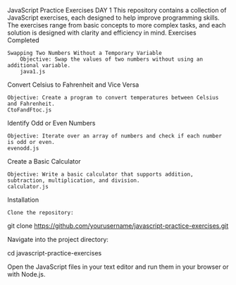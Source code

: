JavaScript Practice Exercises
DAY 1 
This repository contains a collection of JavaScript exercises, each designed to help improve programming skills. The exercises range from basic concepts to more complex tasks, and each solution is designed with clarity and efficiency in mind.
Exercises Completed

    Swapping Two Numbers Without a Temporary Variable
        Objective: Swap the values of two numbers without using an additional variable.
        java1.js

Convert Celsius to Fahrenheit and Vice Versa

    Objective: Create a program to convert temperatures between Celsius and Fahrenheit.
    CtoFandFtoc.js


Identify Odd or Even Numbers

    Objective: Iterate over an array of numbers and check if each number is odd or even.
    evenodd.js 
Create a Basic Calculator

    Objective: Write a basic calculator that supports addition, subtraction, multiplication, and division.
    calculator.js
  

Installation

    Clone the repository:

git clone https://github.com/yourusername/javascript-practice-exercises.git

Navigate into the project directory:

cd javascript-practice-exercises

Open the JavaScript files in your text editor and run them in your browser or with Node.js.
